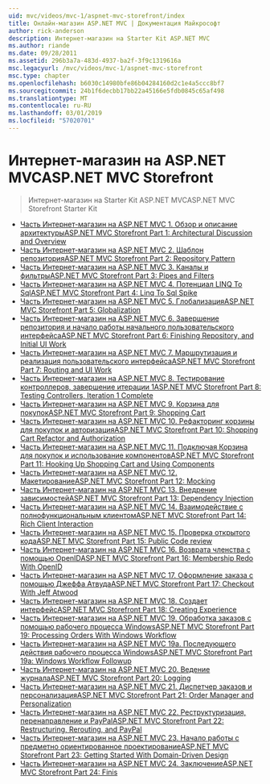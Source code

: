 ```yaml
---
uid: mvc/videos/mvc-1/aspnet-mvc-storefront/index
title: Онлайн-магазин ASP.NET MVC | Документация Майкрософт
author: rick-anderson
description: Интернет-магазин на Starter Kit ASP.NET MVC
ms.author: riande
ms.date: 09/28/2011
ms.assetid: 296b3a7a-483d-4937-ba2f-3f9c1319616a
msc.legacyurl: /mvc/videos/mvc-1/aspnet-mvc-storefront
msc.type: chapter
ms.openlocfilehash: b6030c14980bfe86b04284160d2c1e4a5ccc8bf7
ms.sourcegitcommit: 24b1f6decbb17bb22a45166e5fdb0845c65af498
ms.translationtype: MT
ms.contentlocale: ru-RU
ms.lasthandoff: 03/01/2019
ms.locfileid: "57020701"
---
```

<a name="aspnet-mvc-storefront"></a><span data-ttu-id="71c6f-103">Интернет-магазин на ASP.NET MVC</span><span class="sxs-lookup"><span data-stu-id="71c6f-103">ASP.NET MVC Storefront</span></span>
====================
> <span data-ttu-id="71c6f-104">Интернет-магазин на Starter Kit ASP.NET MVC</span><span class="sxs-lookup"><span data-stu-id="71c6f-104">ASP.NET MVC Storefront Starter Kit</span></span>


- [<span data-ttu-id="71c6f-105">Часть Интернет-магазин на ASP.NET MVC 1. Обзор и описание архитектуры</span><span class="sxs-lookup"><span data-stu-id="71c6f-105">ASP.NET MVC Storefront Part 1: Architectural Discussion and Overview</span></span>](aspnet-mvc-storefront-part-1-architectural-discussion-and-overview.md)
- [<span data-ttu-id="71c6f-106">Часть Интернет-магазин на ASP.NET MVC 2. Шаблон репозитория</span><span class="sxs-lookup"><span data-stu-id="71c6f-106">ASP.NET MVC Storefront Part 2: Repository Pattern</span></span>](aspnet-mvc-storefront-part-2-the-repository-pattern.md)
- [<span data-ttu-id="71c6f-107">Часть Интернет-магазин на ASP.NET MVC 3. Каналы и фильтры</span><span class="sxs-lookup"><span data-stu-id="71c6f-107">ASP.NET MVC Storefront Part 3: Pipes and Filters</span></span>](aspnet-mvc-storefront-part-3-pipes-and-filters.md)
- [<span data-ttu-id="71c6f-108">Часть Интернет-магазин на ASP.NET MVC 4. Потенциал LINQ To Sql</span><span class="sxs-lookup"><span data-stu-id="71c6f-108">ASP.NET MVC Storefront Part 4: Linq To Sql Spike</span></span>](aspnet-mvc-storefront-part-4-linq-to-sql-spike.md)
- [<span data-ttu-id="71c6f-109">Часть Интернет-магазин на ASP.NET MVC 5. Глобализация</span><span class="sxs-lookup"><span data-stu-id="71c6f-109">ASP.NET MVC Storefront Part 5: Globalization</span></span>](aspnet-mvc-storefront-part-5-globalization.md)
- [<span data-ttu-id="71c6f-110">Часть Интернет-магазин на ASP.NET MVC 6. Завершение репозитория и начало работы начального пользовательского интерфейса</span><span class="sxs-lookup"><span data-stu-id="71c6f-110">ASP.NET MVC Storefront Part 6: Finishing Repository, and Initial UI Work</span></span>](aspnet-mvc-storefront-part-6-finishing-the-repository-and-initial-ui-work.md)
- [<span data-ttu-id="71c6f-111">Часть Интернет-магазин на ASP.NET MVC 7. Маршрутизация и реализация пользовательского интерфейса</span><span class="sxs-lookup"><span data-stu-id="71c6f-111">ASP.NET MVC Storefront Part 7: Routing and UI Work</span></span>](aspnet-mvc-storefront-part-7-routing-and-ui-work.md)
- [<span data-ttu-id="71c6f-112">Часть Интернет-магазин на ASP.NET MVC 8. Тестирование контроллеров, завершение итерации 1</span><span class="sxs-lookup"><span data-stu-id="71c6f-112">ASP.NET MVC Storefront Part 8: Testing Controllers, Iteration 1 Complete</span></span>](aspnet-mvc-storefront-part-8-testing-controllers-iteration-1-complete.md)
- [<span data-ttu-id="71c6f-113">Часть Интернет-магазин на ASP.NET MVC 9. Корзина для покупок</span><span class="sxs-lookup"><span data-stu-id="71c6f-113">ASP.NET MVC Storefront Part 9: Shopping Cart</span></span>](aspnet-mvc-storefront-part-9-the-shopping-cart.md)
- [<span data-ttu-id="71c6f-114">Часть Интернет-магазин на ASP.NET MVC 10. Рефакторинг корзины для покупок и авторизация</span><span class="sxs-lookup"><span data-stu-id="71c6f-114">ASP.NET MVC Storefront Part 10: Shopping Cart Refactor and Authorization</span></span>](aspnet-mvc-storefront-part-10-shopping-cart-refactor-and-authorization.md)
- [<span data-ttu-id="71c6f-115">Часть Интернет-магазин на ASP.NET MVC 11. Подключая Корзина для покупок и использование компонентов</span><span class="sxs-lookup"><span data-stu-id="71c6f-115">ASP.NET MVC Storefront Part 11: Hooking Up Shopping Cart and Using Components</span></span>](aspnet-mvc-storefront-part-11-hooking-up-the-shopping-cart-and-using-components.md)
- [<span data-ttu-id="71c6f-116">Часть Интернет-магазин на ASP.NET MVC 12. Макетирование</span><span class="sxs-lookup"><span data-stu-id="71c6f-116">ASP.NET MVC Storefront Part 12: Mocking</span></span>](aspnet-mvc-storefront-part-12-mocking.md)
- [<span data-ttu-id="71c6f-117">Часть Интернет-магазин на ASP.NET MVC 13. Внедрение зависимостей</span><span class="sxs-lookup"><span data-stu-id="71c6f-117">ASP.NET MVC Storefront Part 13: Dependency Injection</span></span>](aspnet-mvc-storefront-part-13-dependency-injection.md)
- [<span data-ttu-id="71c6f-118">Часть Интернет-магазин на ASP.NET MVC 14. Взаимодействие с полнофункциональным клиентом</span><span class="sxs-lookup"><span data-stu-id="71c6f-118">ASP.NET MVC Storefront Part 14: Rich Client Interaction</span></span>](aspnet-mvc-storefront-part-14-rich-client-interaction.md)
- [<span data-ttu-id="71c6f-119">Часть Интернет-магазин на ASP.NET MVC 15. Проверка открытого кода</span><span class="sxs-lookup"><span data-stu-id="71c6f-119">ASP.NET MVC Storefront Part 15: Public Code review</span></span>](aspnet-mvc-storefront-part-15-public-code-review.md)
- [<span data-ttu-id="71c6f-120">Часть Интернет-магазин на ASP.NET MVC 16. Возврата членства с помощью OpenID</span><span class="sxs-lookup"><span data-stu-id="71c6f-120">ASP.NET MVC Storefront Part 16: Membership Redo With OpenID</span></span>](aspnet-mvc-storefront-part-16-membership-redo-with-openid.md)
- [<span data-ttu-id="71c6f-121">Часть Интернет-магазин на ASP.NET MVC 17. Оформление заказа с помощью Джеффа Атвуда</span><span class="sxs-lookup"><span data-stu-id="71c6f-121">ASP.NET MVC Storefront Part 17: Checkout With Jeff Atwood</span></span>](aspnet-mvc-storefront-part-17-checkout-with-jeff-atwood.md)
- [<span data-ttu-id="71c6f-122">Часть Интернет-магазин на ASP.NET MVC 18. Создает интерфейс</span><span class="sxs-lookup"><span data-stu-id="71c6f-122">ASP.NET MVC Storefront Part 18: Creating Experience</span></span>](aspnet-mvc-storefront-part-18-creating-an-experience.md)
- [<span data-ttu-id="71c6f-123">Часть Интернет-магазин на ASP.NET MVC 19. Обработка заказов с помощью рабочего процесса Windows</span><span class="sxs-lookup"><span data-stu-id="71c6f-123">ASP.NET MVC Storefront Part 19: Processing Orders With Windows Workflow</span></span>](aspnet-mvc-storefront-part-19-processing-orders-with-windows-workflow.md)
- [<span data-ttu-id="71c6f-124">Часть Интернет-магазин на ASP.NET MVC 19a. Последующего действия рабочего процесса Windows</span><span class="sxs-lookup"><span data-stu-id="71c6f-124">ASP.NET MVC Storefront Part 19a: Windows Workflow Followup</span></span>](aspnet-mvc-storefront-part-19a-windows-workflow-followup.md)
- [<span data-ttu-id="71c6f-125">Часть Интернет-магазин на ASP.NET MVC 20. Ведение журнала</span><span class="sxs-lookup"><span data-stu-id="71c6f-125">ASP.NET MVC Storefront Part 20: Logging</span></span>](aspnet-mvc-storefront-part-20-logging.md)
- [<span data-ttu-id="71c6f-126">Часть Интернет-магазин на ASP.NET MVC 21. Диспетчер заказов и персонализация</span><span class="sxs-lookup"><span data-stu-id="71c6f-126">ASP.NET MVC Storefront Part 21: Order Manager and Personalization</span></span>](aspnet-mvc-storefront-part-21-order-manager-and-personalization.md)
- [<span data-ttu-id="71c6f-127">Часть Интернет-магазин на ASP.NET MVC 22. Реструктуризация, перенаправление и PayPal</span><span class="sxs-lookup"><span data-stu-id="71c6f-127">ASP.NET MVC Storefront Part 22: Restructuring, Rerouting, and PayPal</span></span>](aspnet-mvc-storefront-part-22-restructuring-rerouting-and-paypal.md)
- [<span data-ttu-id="71c6f-128">Часть Интернет-магазин на ASP.NET MVC 23. Начало работы с предметно ориентированное проектирование</span><span class="sxs-lookup"><span data-stu-id="71c6f-128">ASP.NET MVC Storefront Part 23: Getting Started With Domain-Driven Design</span></span>](aspnet-mvc-storefront-part-23-getting-started-with-domain-driven-design.md)
- [<span data-ttu-id="71c6f-129">Часть Интернет-магазин на ASP.NET MVC 24. Заключение</span><span class="sxs-lookup"><span data-stu-id="71c6f-129">ASP.NET MVC Storefront Part 24: Finis</span></span>](aspnet-mvc-storefront-part-24-finis.md)
